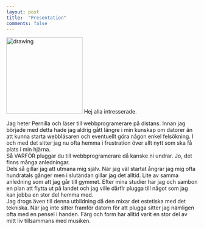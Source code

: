 ```yaml
---
layout: post
title:  "Presentation"
comments: false
---
```

<img src="/images/Me.jpg" alt="drawing" width="200" div class = "post-image"/>
Hej alla intresserade.



Jag heter Pernilla och läser till webbprogramerare på distans. Innan jag började med detta hade jag aldrig gått längre i min kunskap om datorer än att kunna starta webbläsaren och eventuellt göra någon enkel felsökning. I och med det sitter jag nu ofta hemma i frustration över allt nytt som ska få plats i min hjärna. <br>
Så VARFÖR pluggar du till webbprogramerare då kanske ni undrar. Jo, det finns många anledningar. <br>
Dels så gillar jag att utmana mig själv. När jag väl startat ångrar jag mig ofta hundratals gånger men i slutändan gillar jag det alltid. Lite av samma anledning som att jag går till gymmet. Efter mina studier har jag och sambon en plan att flytta ut på landet och jag ville därflr plugga till något som jag kan jobba en stor del hemma med. <br>
Jag drogs även till denna utbildning då den mixar det estetiska med det tekniska. När jag inte sitter framför datorn för att plugga sitter jag nämligen ofta med en pensel i handen. Färg och form har alltid varit en stor del av mitt liv tillsammans med musiken. 
